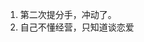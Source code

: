 <!--
 * @Author       : JK
 * @Date         : 2023-06-30 15:46:06
 * @LastEditors  : JK
 * @LastEditTime : 2023-06-30 15:47:33
 * @FilePath     : /docs/杂记/2023.6.27.md
 * @Description  :
 * Copyright 2023 OBKoro1, All Rights Reserved.
 * 2023-06-30 15:46:06
-->

1. 第二次提分手，冲动了。
2. 自己不懂经营，只知道谈恋爱
